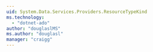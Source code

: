 ```yaml
---
uid: System.Data.Services.Providers.ResourceTypeKind
ms.technology: 
  - "dotnet-ado"
author: "douglaslMS"
ms.author: "douglasl"
manager: "craigg"
---
```

